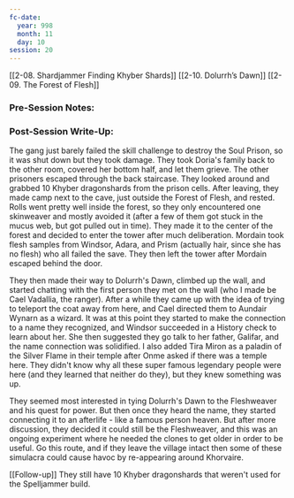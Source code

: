 ```yaml
---
fc-date:
  year: 998
  month: 11
  day: 10
session: 20
---
```

[[2-08. Shardjammer Finding Khyber Shards]] [[2-10. Dolurrh’s Dawn]] [[2-09. The Forest of Flesh]]

### Pre-Session Notes:


### Post-Session Write-Up:

The gang just barely failed the skill challenge to destroy the Soul Prison, so it was shut down but they took damage. They took Doria's family back to the other room, covered her bottom half, and let them grieve. The other prisoners escaped through the back staircase. They looked around and grabbed 10 Khyber dragonshards from the prison cells. After leaving, they made camp next to the cave, just outside the Forest of Flesh, and rested. Rolls went pretty well inside the forest, so they only encountered one skinweaver and mostly avoided it (after a few of them got stuck in the mucus web, but got pulled out in time). They made it to the center of the forest and decided to enter the tower after much deliberation. Mordain took flesh samples from Windsor, Adara, and Prism (actually hair, since she has no flesh) who all failed the save. They then left the tower after Mordain escaped behind the door.

They then made their way to Dolurrh's Dawn, climbed up the wall, and started chatting with the first person they met on the wall (who I made be Cael Vadallia, the ranger). After a while they came up with the idea of trying to teleport the coat away from here, and Cael directed them to Aundair Wynarn as a wizard. It was at this point they started to make the connection to a name they recognized, and Windsor succeeded in a History check to learn about her. She then suggested they go talk to her father, Galifar, and the name connection was solidified. I also added Tira Miron as a paladin of the Silver Flame in their temple after Onme asked if there was a temple here. They didn't know why all these super famous legendary people were here (and they learned that neither do they), but they knew something was up.

They seemed most interested in tying Dolurrh's Dawn to the Fleshweaver and his quest for power. But then once they heard the name, they started connecting it to an afterlife - like a famous person heaven. But after more discussion, they decided it could still be the Fleshweaver, and this was an ongoing experiment where he needed the clones to get older in order to be useful. Go this route, and if they leave the village intact then some of these simulacra could cause havoc by re-appearing around Khorvaire.

[[Follow-up]] They still have 10 Khyber dragonshards that weren't used for the Spelljammer build.
